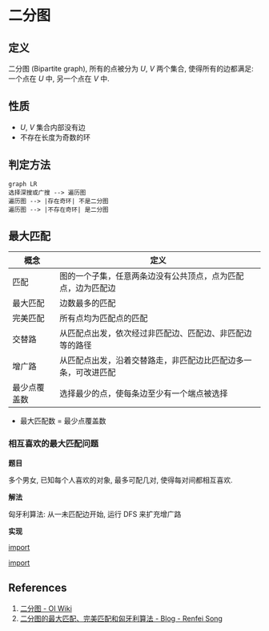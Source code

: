 # 二分图

## 定义

二分图 (Bipartite graph), 所有的点被分为 *U*, *V* 两个集合, 使得所有的边都满足: 一个点在 *U* 中, 另一个点在 *V* 中.

## 性质

* *U*, *V* 集合内部没有边
* 不存在长度为奇数的环

## 判定方法

```mermaid
graph LR
选择深搜或广搜 --> 遍历图
遍历图 --> |存在奇环| 不是二分图
遍历图 --> |不存在奇环| 是二分图
```

## 最大匹配

| 概念           | 定义                                                         |
|----------------|--------------------------------------------------------------|
| 匹配            | 图的一个子集，任意两条边没有公共顶点，点为匹配点，边为匹配边 |
| 最大匹配         | 边数最多的匹配                                                |
| 完美匹配         | 所有点均为匹配点的匹配                                          |
| 交替路           | 从匹配点出发，依次经过非匹配边、匹配边、非匹配边等的路径         |
| 增广路           | 从匹配点出发，沿着交替路走，非匹配边比匹配边多一条，可改进匹配      |
| 最少点覆盖数      | 选择最少的点，使每条边至少有一个端点被选择                         |

* 最大匹配数 = 最少点覆盖数

### 相互喜欢的最大匹配问题

**题目**

多个男女, 已知每个人喜欢的对象, 最多可配几对, 使得每对间都相互喜欢.

**解法**

匈牙利算法: 从一未匹配边开始, 运行 DFS 来扩充增广路

**实现**

[import](../../src/graph/bipartite_graph_maximum_matching.h)

[import](../../tests/test_bipartite_graph_maximum_matching.cpp)

## References

1. [二分图 - OI Wiki](https://oi-wiki.org/graph/bi-graph/)
1. [二分图的最大匹配、完美匹配和匈牙利算法 - Blog - Renfei Song](https://www.renfei.org/blog/bipartite-matching.html)
